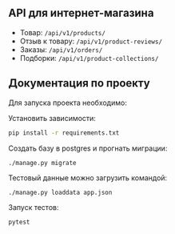 ## API для интернет-магазина

- Товар: `/api/v1/products/`
- Отзыв к товару: `/api/v1/product-reviews/`
- Заказы: `/api/v1/orders/`
- Подборки: `/api/v1/product-collections/`

## Документация по проекту

Для запуска проекта необходимо:

Установить зависимости:

```bash
pip install -r requirements.txt
```

Создать базу в postgres и прогнать миграции:

```base
./manage.py migrate
```

Тестовый данные можно загрузить командой:
```base
./manage.py loaddata app.json
```

Запуск тестов:
```base
pytest
```
